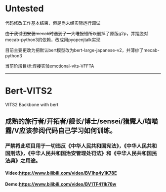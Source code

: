 # **Untested**

代码修改工作基本结束，但是尚未经实际运行调试



~~由于我试图安装mecab时遇到了一大堆报错所以~~删掉了原版g2p，并摆脱对mecab-python3的依赖，改成用pyopenjtalk实现

目前主要更改为把默认bert模型改为bert-large-japanese-v2，并薄纱了mecab-python3

当前阶段目标:焊接实验emotional-vits-VFFTA

---

# Bert-VITS2

VITS2 Backbone with bert
## 成熟的旅行者/开拓者/舰长/博士/sensei/猎魔人/喵喵露/V应该参阅代码自己学习如何训练。
### 严禁将此项目用于一切违反《中华人民共和国宪法》，《中华人民共和国刑法》，《中华人民共和国治安管理处罚法》和《中华人民共和国民法典》之用途。
#### Video:https://www.bilibili.com/video/BV1hp4y1K78E   
#### Demo:https://www.bilibili.com/video/BV1TF411k78w
